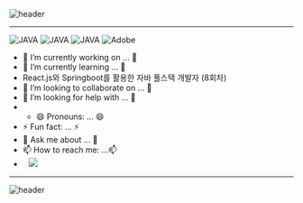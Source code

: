 ![header](https://capsule-render.vercel.app/api?type=waving&color=#7BBDDE&height=200&section=header&text=Hello_SEUNG&fontSize=50&animation=twinkling&textColor=ADD8E6)

----------------------------------------------------------------------------------------------------------------------------------------------------------------------

![JAVA](https://img.shields.io/badge/MYSQL-%238DB3F9?style=${뱃지스타일}&logo=${텍스트}&logoColor=${텍스트색상})
![JAVA](https://img.shields.io/badge/JAVA-%23949AED?style=${뱃지스타일}&logo=${텍스트}&logoColor=${텍스트색상})
![JAVA](https://img.shields.io/badge/HTTP-%23949AED?style=${뱃지스타일}&logo=${텍스트}&logoColor=${텍스트색상})
![Adobe](https://img.shields.io/badge/Adobe-%2388CEF0?style=${뱃지스타일}&logo=${텍스트}&logoColor=${텍스트색상})





- 🔭 I’m currently working on ... 🔭
- 🌱 I’m currently learning ... 🌱
-  React.js와 Springboot를 활용한 자바 풀스택 개발자 (8회차)
- 👯 I’m looking to collaborate on ... 👯
- 🤔 I’m looking for help with ... 🤔
- - 😄 Pronouns: ... 😄
- ⚡ Fun fact: ... ⚡
- 💬 Ask me about ... 💬
- 📫 How to reach me: ...📫
- <a href="https://www.instagram.com/public_int_p/?igsh=aWl2dXU5Mzd2N2Y3">
    <img 
        src="http://img.shields.io/badge/-Instagram-black?style=flat&logo=Instagram&link=https://www.instagram.com/public_int_p/?igsh=aWl2dXU5Mzd2N2Y3"
        style="height : auto; margin-left : 10px; margin-right : 10px;"/>
</a>


- ------------------------------------------------------------------------------------------------------------------------------------------------------------------
![header](https://capsule-render.vercel.app/api?type=waving&color=#7BBDDE&height=200&section=header&text=Hello_SEUNG&fontSize=50&animation=twinkling&textColor=ADD8E6)

